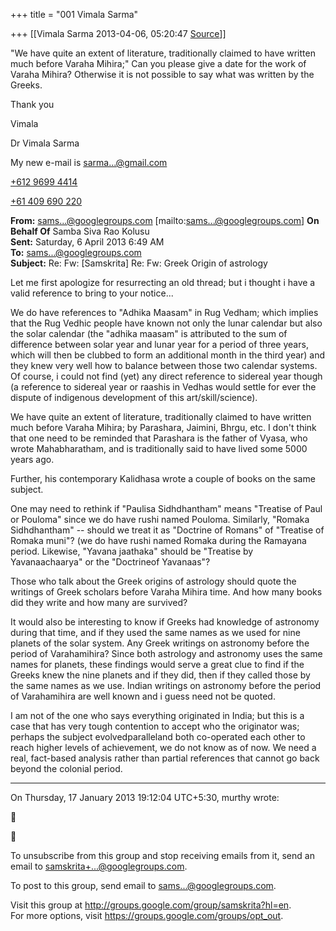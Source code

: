 +++
title = "001 Vimala Sarma"

+++
[[Vimala Sarma	2013-04-06, 05:20:47 [Source](https://groups.google.com/g/samskrita/c/HY0zzey5de4)]]



"We have quite an extent of literature, traditionally claimed to have written much before Varaha Mihira;" Can you please give a date for the work of Varaha Mihira? Otherwise it is not possible to say what was written by the Greeks.

Thank you

Vimala



Dr Vimala Sarma

My new e-mail is [sarma...@gmail.com]()

[+612 9699 4414](tel:+61%202%209699%204414)

[+61 409 690 220](tel:+61%20409%20690%20220)



**From:** [sams...@googlegroups.com]() \[mailto:[sams...@googlegroups.com]()\] **On Behalf Of** Samba Siva Rao Kolusu  
**Sent:** Saturday, 6 April 2013 6:49 AM  
**To:** [sams...@googlegroups.com]()  
**Subject:** Re: Fw: \[Samskrita\] Re: Fw: Greek Origin of astrology



Let me first apologize for resurrecting an old thread; but i thought i have a valid reference to bring to your notice...



We do have references to "Adhika Maasam" in Rug Vedham; which implies that the Rug Vedhic people have known not only the lunar calendar but also the solar calendar (the "adhika maasam" is attributed to the sum of difference between solar year and lunar year for a period of three years, which will then be clubbed to form an additional month in the third year) and they knew very well how to balance between those two calendar systems. Of course, i could not find (yet) any direct reference to sidereal year though (a reference to sidereal year or raashis in Vedhas would settle for ever the dispute of indigenous development of this art/skill/science).



We have quite an extent of literature, traditionally claimed to have written much before Varaha Mihira; by Parashara, Jaimini, Bhrgu, etc. I don't think that one need to be reminded that Parashara is the father of Vyasa, who wrote Mahabharatham, and is traditionally said to have lived some 5000 years ago.



Further, his contemporary Kalidhasa wrote a couple of books on the same subject.

  
One may need to rethink if "Paulisa Sidhdhantham" means "Treatise of Paul or Pouloma" since we do have rushi named Pouloma. Similarly, "Romaka Sidhdhantham" -- should we treat it as "Doctrine of Romans" of "Treatise of Romaka muni"? (we do have rushi named Romaka during the Ramayana period. Likewise, "Yavana jaathaka" should be "Treatise by Yavanaachaarya" or the "Doctrineof Yavanaas"?



Those who talk about the Greek origins of astrology should quote the writings of Greek scholars before Varaha Mihira time. And how many books did they write and how many are survived?



It would also be interesting to know if Greeks had knowledge of astronomy during that time, and if they used the same names as we used for nine planets of the solar system. Any Greek writings on astronomy before the period of Varahamihira? Since both astrology and astronomy uses the same names for planets, these findings would serve a great clue to find if the Greeks knew the nine planets and if they did, then if they called those by the same names as we use. Indian writings on astronomy before the period of Varahamihira are well known and i guess need not be quoted.



I am not of the one who says everything originated in India; but this is a case that has very tough contention to accept who the originator was; perhaps the subject evolvedparalleland both co-operated each other to reach higher levels of achievement, we do not know as of now. We need a real, fact-based analysis rather than partial references that cannot go back beyond the colonial period.



---------------------------------------------------------------------------------  
  
On Thursday, 17 January 2013 19:12:04 UTC+5:30, murthy wrote:







To unsubscribe from this group and stop receiving emails from it, send an email to [samskrita+...@googlegroups.com]().

  
To post to this group, send email to [sams...@googlegroups.com]().  

Visit this group at <http://groups.google.com/group/samskrita?hl=en>.  
For more options, visit <https://groups.google.com/groups/opt_out>.  
  


